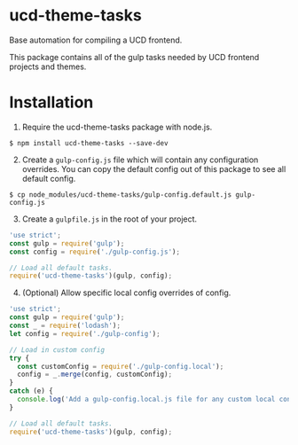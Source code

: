 # ucd-theme-tasks
Base automation for compiling a UCD frontend.

This package contains all of the gulp tasks needed by UCD frontend projects and
themes.

# Installation
1. Require the ucd-theme-tasks package with node.js.
```
$ npm install ucd-theme-tasks --save-dev
```

2. Create a `gulp-config.js` file which will contain any configuration overrides.
You can copy the default config out of this package to see all default config.
```
$ cp node_modules/ucd-theme-tasks/gulp-config.default.js gulp-config.js
```

3. Create a `gulpfile.js` in the root of your project.

```js
'use strict';
const gulp = require('gulp');
const config = require('./gulp-config.js');

// Load all default tasks.
require('ucd-theme-tasks')(gulp, config);
```

4. (Optional) Allow specific local config overrides of config.

```js
'use strict';
const gulp = require('gulp');
const _ = require('lodash');
let config = require('./gulp-config');

// Load in custom config
try {
  const customConfig = require('./gulp-config.local');
  config = _.merge(config, customConfig);
}
catch (e) {
  console.log('Add a gulp-config.local.js file for any custom local configuration.');
}

// Load all default tasks.
require('ucd-theme-tasks')(gulp, config);

```

